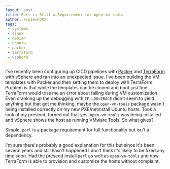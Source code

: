 ```yaml
---
layout: post
title: Perl is Still a Requirement for open-vm-tools
author: FrozenFOXX
tags:
 - systems
 - linux
 - debian
 - ubuntu
 - packer
 - terraform
 - vsphere
---
```


I've recently been configuring up CICD pipelines with [Packer](https://www.packer.io) and [TerraForm](https://www.terraform.io) with vSphere and ran into an unexpected issue. I've been building the VM templates with Packer and then setting them to deploy with TerraForm. Problem is that while the templates can be cloned and boot just fine TerraForm would toss me an error about failing during VM customization. Even cranking up the debugging with `TF_LOG=TRACE` didn't seem to yield anything but that got me thinking, maybe the `open-vm-tools` package wasn't being installed correctly on my new PXE/netinstall Ubuntu hosts. Took a look at my preseed, turned out that yes, `open-vm-tools` was being installed and vSphere shows the host as running VMware Tools. So what gives?

Simple, `perl` is a package requirement for full functionality but isn't a dependency.

I'm sure there's probably a good explanation for this but since it's been several years and still hasn't happened I don't think it's likely to be fixed any time soon. Had the preseed install `perl` as well as `open-vm-tools` and now TerraForm is able to provision and customize the hosts without complaint.
